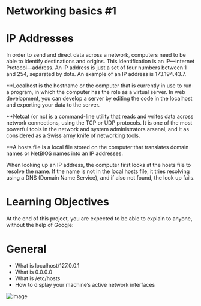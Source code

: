 # Networking basics #1
# IP Addresses
In order to send and direct data across a network, computers need to be able to identify destinations and origins. This identification is an IP—Internet Protocol—address. An IP address is just a set of four numbers between 1 and 254, separated by dots. An example of an IP address is 173.194.43.7.

**Localhost is the hostname or the computer that is currently in use to run a program, in which the computer has the role as a virtual server. In web development, you can develop a server by editing the code in the localhost and exporting your data to the server.

**Netcat (or nc) is a command-line utility that reads and writes data across network connections, using the TCP or UDP protocols. It is one of the most powerful tools in the network and system administrators arsenal, and it as considered as a Swiss army knife of networking tools.

**A hosts file is a local file stored on the computer that translates domain names or NetBIOS names into an IP addresses.

When looking up an IP address, the computer first looks at the hosts file to resolve the name. If the name is not in the local hosts file, it tries resolving using a DNS (Domain Name Service), and if also not found, the look up fails.


# Learning Objectives
At the end of this project, you are expected to be able to explain to anyone, without the help of Google:

# General
- What is localhost/127.0.0.1
- What is 0.0.0.0
- What is /etc/hosts
- How to display your machine’s active network interfaces


![image](https://user-images.githubusercontent.com/105078661/216434976-bdbd37a1-a7c4-4878-989d-77e896ae639a.png)

